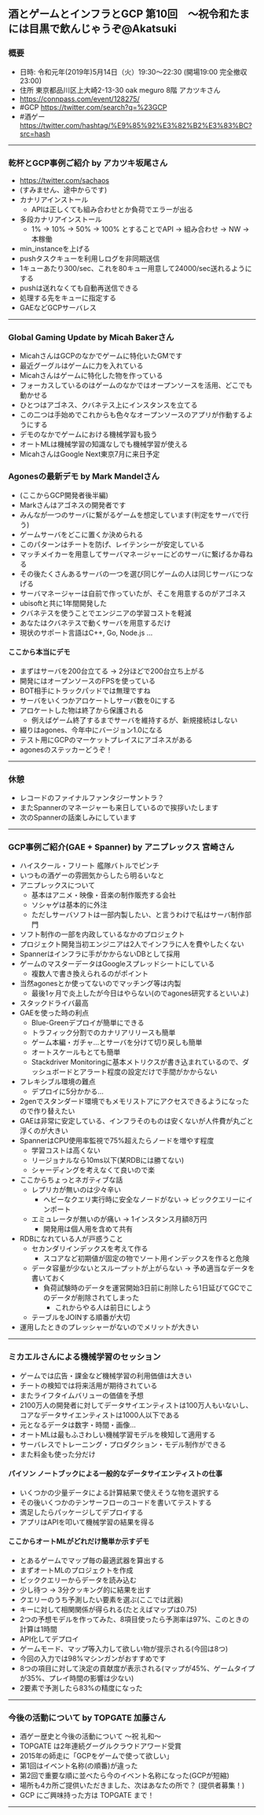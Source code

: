 酒とゲームとインフラとGCP 第10回　〜祝令和たまには目黒で飲んじゃうぞ@Akatsuki
-----

### 概要

* 日時: 令和元年(2019年)5月14日（火）19:30〜22:30 (開場19:00 完全撤収23:00)
* 住所 東京都品川区上大崎2-13-30 oak meguro 8階 アカツキさん
* https://connpass.com/event/128275/
* #GCP https://twitter.com/search?q=%23GCP
* #酒ゲー https://twitter.com/hashtag/%E9%85%92%E3%82%B2%E3%83%BC?src=hash

-----

### 乾杯とGCP事例ご紹介 by アカツキ坂尾さん

* https://twitter.com/sachaos
* (すみません、途中からです)
* カナリアインストール
    * APIは正しくても組み合わせとか負荷でエラーが出る
* 多段カナリアインストール
    * 1% -> 10% -> 50% -> 100% とすることでAPI -> 組み合わせ -> NW -> 本稼働
* min_instanceを上げる
* pushタスクキューを利用しログを非同期送信
* 1キューあたり300/sec、これを80キュー用意して24000/sec送れるようにする
* pushは送れなくても自動再送信できる
* 処理する先をキューに指定する
* GAEなどGCPサーバレス

-----

### Global Gaming Update by Micah Bakerさん

* MicahさんはGCPのなかでゲームに特化いたGMです
* 最近グーグルはゲームに力を入れている
* Micahさんはゲームに特化した物を作っている
* フォーカスしているのはゲームのなかではオープンソースを活用、どこでも動かせる
* ひとつはアゴネス、クバネテス上にインスタンスを立てる
* この二つは手始めでこれからも色々なオープンソースのアプリが作動するようにする
* デモのなかでゲームにおける機械学習も扱う
* オートMLは機械学習の知識なしでも機械学習が使える
* MicahさんはGoogle Next東京7月に来日予定

### Agonesの最新デモ by Mark Mandelさん

* (ここからGCP開発者後半編)
* Markさんはアゴネスの開発者です
* みんなが一つのサーバに繋がるゲームを想定しています(判定をサーバで行う)
* ゲームサーバをどこに置くか決められる
* このパターンはチートを防げ、レイテンシーが安定している
* マッチメイカーを用意してサーバマネージャーにどのサーバに繋げるか尋ねる
* その後たくさんあるサーバの一つを選び同じゲームの人は同じサーバにつなげる
* サーバマネージャーは自前で作っていたが、そこを用意するのがアゴネス
* ubisoftと共に1年間開発した
* クバネテスを使うことでエンジニアの学習コストを軽減
* あなたはクバネテスで動くサーバを用意するだけ
* 現状のサポート言語はC++, Go, Node.js …

#### ここから本当にデモ

* まずはサーバを200台立てる -> 2分ほどで200台立ち上がる
* 開発にはオープンソースのFPSを使っている
* BOT相手にトラックパッドでは無理ですね
* サーバをいくつかアロケートしサーバ数を0にする
* アロケートした物は終了から保護される
    * 例えばゲーム終了するまでサーバを維持するが、新規接続はしない
* 綴りはagones、今年中にバージョン1.0になる
* テスト用にGCPのマーケットプレイスにアゴネスがある
* agonesのステッカーどうぞ！

-----

### 休憩
* レコードのファイナルファンタジーサントラ？
* またSpannerのマネージャーも来日しているので挨拶いたします
* 次のSpannerの話楽しみにしています

-----

### GCP事例ご紹介(GAE + Spanner) by アニプレックス 宮崎さん

* ハイスクール・フリート 艦隊バトルでピンチ
* いつもの酒ゲーの雰囲気からしたら明るいなと
* アニプレックスについて
    * 基本はアニメ・映像・音楽の制作販売する会社
    * ソシャゲは基本的に外注
    * ただしサーバソフトは一部内製したい、と言うわけで私はサーバ制作部門
* ソフト制作の一部を内政しているなかのプロジェクト
* プロジェクト開発当初エンジニアは2人でインフラに人を費やしたくない
* Spannerはインフラに手がかからないDBとして採用
* ゲームのマスターデータはGoogleスプレッドシートにしている
    * 複数人で書き換えられるのがポイント
* 当然agonesとか使ってないのでマッチング等は内製
    * 最後1ヶ月で炎上したが今日はやらない(のでagones研究するといいよ)
* スタックドライバ最高
* GAEを使った時の利点
    * Blue-Greenデプロイが簡単にできる
    * トラフィック分割でのカナリアリリースも簡単
    * ゲーム本編・ガチャ…とサーバを分けて切り戻しも簡単
    * オートスケールもとても簡単
    * Stackdriver Monitoringに基本メトリクスが書き込まれているので、ダッシュボードとアラート程度の設定だけで手間がかからない
* フレキシブル環境の難点
    * デプロイに5分かかる…
* 2genでスタンダード環境でもメモリストアにアクセスできるようになったので作り替えたい
* GAEは非常に安定している、インフラそのものは安くないが人件費が丸ごと浮くのが大きい
* SpannerはCPU使用率監視で75%超えたらノードを増やす程度
    * 学習コストは高くない
    * リージョナルなら10ms以下(某RDBには勝てない)
    * シャーディングを考えなくて良いので楽
* ここからちょっとネガティブな話
    * レプリカが無いのは少々辛い
        * ヘビーなクエリ実行時に安全なノードがない -> ビッククエリーにインポート
    * エミュレータが無いのが痛い -> 1インスタンス月額8万円
        * 開発用は個人用を含めて共有
* RDBになれている人が戸惑うこと
    * セカンダリインデックスを考えて作る
        * スコアなど初期値が固定の物でソート用インデックスを作ると危険
    * データ容量が少ないとスループットが上がらない -> 予め適当なデータを書いておく
        * 負荷試験時のデータを運営開始3日前に削除したら1日延びてGCでこのデータが削除されてしまった
            * これからやる人は前日にしよう
    * テーブルをJOINする順番が大切
* 運用したときのプレッシャーがないのでメリットが大きい

-----

### ミカエルさんによる機械学習のセッション

* ゲームでは広告・課金など機械学習の利用価値は大きい
* チートの検知では将来活用が期待されている
* またライフタイムバリューの価値を予想
* 2100万人の開発者に対してデータサイエンティストは100万人もいないし、コアなデータサイエンティストは1000人以下である
* 元となるデータは数字・時間・画像…
* オートMLは最もふさわしい機械学習モデルを検知して適用する
* サーバレスでトレーニング・プロダクション・モデル制作ができる
* また料金も使った分だけ

#### パイソン ノートブックによる一般的なデータサイエンティストの仕事

* いくつかの少量データによる計算結果で使えそうな物を選択する
* その後いくつかのテンサーフローのコードを書いてテストする
* 満足したらパッケージしてデプロイする
* アプリはAPIを叩いて機械学習の結果を得る

#### ここからオートMLがどれだけ簡単か示すデモ

* とあるゲームでマップ毎の最適武器を算出する
* まずオートMLのプロジェクトを作成
* ビッククエリーからデータを読み込む
* 少し待つ -> 3分クッキング的に結果を出す
* クエリーのうち予測したい要素を選ぶ(ここでは武器)
* キーに対して相関関係が得られる(たとえばマップは0.75)
* 2つの予想モデルを作ってみた、8項目使ったら予測率は97%、このときの計算は1時間
* API化してデプロイ
* ゲームモード、マップ等入力して欲しい物が提示される(今回は8つ)
* 今回の入力では98%マシンガンがおすすめです
* 8つの項目に対して決定の貢献度が表示される(マップが45%、ゲームタイプが35%、プレイ時間の影響は少ない)
* 2要素で予測したら83%の精度になった

-----

### 今後の活動について by TOPGATE 加藤さん

* 酒ゲー歴史と今後の活動について 〜祝 礼和〜
* TOPGATE は2年連続グーグルクラウドアワード受賞
* 2015年の師走に「GCPをゲームで使って欲しい」
* 第1回はイベント名称(の順番)が違った
* 第2回で重要な順に並べたら今のイベント名称になった(GCPが短縮)
* 場所も4カ所ご提供いただきました、次はあなたの所で？ (提供者募集！)
* GCP にご興味持った方は TOPGATE まで！

-----
